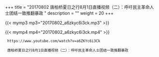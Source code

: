 +++
title = "20170802  唐柏桥夏日之行8月1日直播视频（二）：呼吁民主革命人士团结一致推翻暴政 "
description = ""
weight = 20
+++

{{< mymp3 mp3="20170802_a6zkyc6i3ck.mp3" >}}

{{< mymp4 mp4="20170802_a6zkyc6i3ck.mp4" >}}

     https://www.youtube.com/watch?v=a6ZKYc6i3Ck 
     
     唐柏桥夏日之行8月1日直播视频（二）：呼吁民主革命人士团结一致推翻暴政 
